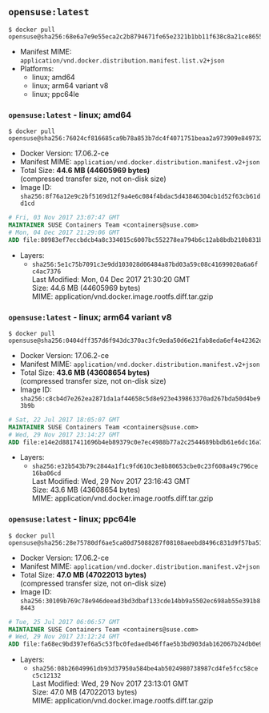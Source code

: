 ## `opensuse:latest`

```console
$ docker pull opensuse@sha256:68e6a7e9e55eca2c2b8794671fe65e2321b1bb11f638c8a21ce86559a242f643
```

-	Manifest MIME: `application/vnd.docker.distribution.manifest.list.v2+json`
-	Platforms:
	-	linux; amd64
	-	linux; arm64 variant v8
	-	linux; ppc64le

### `opensuse:latest` - linux; amd64

```console
$ docker pull opensuse@sha256:76024cf816685ca9b78a853b7dc4f4071751beaa2a973909e84973219dd6fb30
```

-	Docker Version: 17.06.2-ce
-	Manifest MIME: `application/vnd.docker.distribution.manifest.v2+json`
-	Total Size: **44.6 MB (44605969 bytes)**  
	(compressed transfer size, not on-disk size)
-	Image ID: `sha256:8f76a12e9c2bf5169d12f9a4e6c084f4bdac5d43846304cb1d52f63cb61dd1cd`

```dockerfile
# Fri, 03 Nov 2017 23:07:47 GMT
MAINTAINER SUSE Containers Team <containers@suse.com>
# Mon, 04 Dec 2017 21:29:06 GMT
ADD file:80983ef7eccbdcb4a8c334015c6007bc552278ea794b6c12ab8bdb210b831b48 in / 
```

-	Layers:
	-	`sha256:5e1c75b7091c3e9dd103028d06484a87bd03a59c08c41699020a6a6fc4ac7376`  
		Last Modified: Mon, 04 Dec 2017 21:30:20 GMT  
		Size: 44.6 MB (44605969 bytes)  
		MIME: application/vnd.docker.image.rootfs.diff.tar.gzip

### `opensuse:latest` - linux; arm64 variant v8

```console
$ docker pull opensuse@sha256:0404dff357d6f943dc370ac3fc9eda50d6e21fab8eda6ef4e42362e6d8de872e
```

-	Docker Version: 17.06.2-ce
-	Manifest MIME: `application/vnd.docker.distribution.manifest.v2+json`
-	Total Size: **43.6 MB (43608654 bytes)**  
	(compressed transfer size, not on-disk size)
-	Image ID: `sha256:c8cb4d7e262ea2871da1af44658c5d8e923e439863370ad267bda50d4be93b9b`

```dockerfile
# Sat, 22 Jul 2017 18:05:07 GMT
MAINTAINER SUSE Containers Team <containers@suse.com>
# Wed, 29 Nov 2017 23:14:27 GMT
ADD file:e14e2d8817411696b4eb89379c0e7ec4988b77a2c2544689bbdb61e6dc16a756 in / 
```

-	Layers:
	-	`sha256:e32b543b79c2844a1f1c9fd610c3e8b80653cbe0c23f608a49c796ce16ba06cd`  
		Last Modified: Wed, 29 Nov 2017 23:16:43 GMT  
		Size: 43.6 MB (43608654 bytes)  
		MIME: application/vnd.docker.image.rootfs.diff.tar.gzip

### `opensuse:latest` - linux; ppc64le

```console
$ docker pull opensuse@sha256:28e75780df6ae5ca80d75088287f08108aeebd8496c831d9f57ba51c9f8a0c54
```

-	Docker Version: 17.06.2-ce
-	Manifest MIME: `application/vnd.docker.distribution.manifest.v2+json`
-	Total Size: **47.0 MB (47022013 bytes)**  
	(compressed transfer size, not on-disk size)
-	Image ID: `sha256:30109b769c78e946deead3bd3dbaf133cde14bb9a5502ec698ab55e391b88443`

```dockerfile
# Tue, 25 Jul 2017 06:06:57 GMT
MAINTAINER SUSE Containers Team <containers@suse.com>
# Wed, 29 Nov 2017 23:12:24 GMT
ADD file:fa68ec9bd397ef6a5c53fbc0fedaedb46ffae5b3bd903dab162067b24db0e96a in / 
```

-	Layers:
	-	`sha256:08b26049961db93d37950a584be4ab5024980738987cd4fe5fcc58cec5c12132`  
		Last Modified: Wed, 29 Nov 2017 23:13:01 GMT  
		Size: 47.0 MB (47022013 bytes)  
		MIME: application/vnd.docker.image.rootfs.diff.tar.gzip
